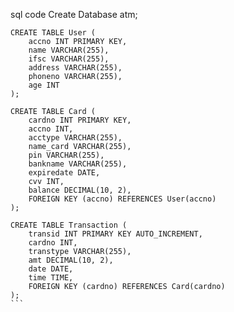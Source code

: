 sql code
    Create Database atm;

    
    CREATE TABLE User ( 
        accno INT PRIMARY KEY,
        name VARCHAR(255),
        ifsc VARCHAR(255),
        address VARCHAR(255),
        phoneno VARCHAR(255),
        age INT
    );
    
    CREATE TABLE Card (
        cardno INT PRIMARY KEY,
        accno INT,
        acctype VARCHAR(255),
        name_card VARCHAR(255),
        pin VARCHAR(255),
        bankname VARCHAR(255),
        expiredate DATE,
        cvv INT,
        balance DECIMAL(10, 2),
        FOREIGN KEY (accno) REFERENCES User(accno)
    );  
    
    CREATE TABLE Transaction (
        transid INT PRIMARY KEY AUTO_INCREMENT,
        cardno INT,
        transtype VARCHAR(255),
        amt DECIMAL(10, 2),
        date DATE,
        time TIME,
        FOREIGN KEY (cardno) REFERENCES Card(cardno)
    );
    ```
